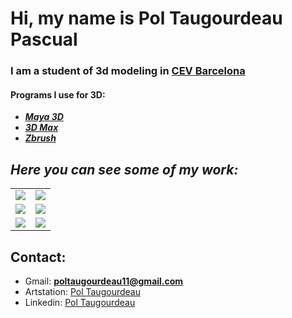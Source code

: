 # Hi, my name is Pol Taugourdeau Pascual 

### I am a student of 3d modeling in [CEV Barcelona](https://www.cevbarcelona.com/)

#### Programs I use for 3D:
- [***Maya 3D***](https://www.autodesk.es/products/maya/free-trial)
- [***3D Max***](https://www.autodesk.es/products/3ds-max/overview?us_oa=dotcom-us&us_si=0052d832-e931-48c5-a8e5-6c2a733d6dec&us_pt=3DSMAX&us_at=3ds%20Max&term=1-YEAR&tab=subscription&plc=3DSMAX)
- [***Zbrush***](https://pixologic.com/)

## *Here you can see some of my work:*

<table style="width:50%">
  <tr>
  <td>
	<a href="https://www.artstation.com/poltaugourdeau">
  		<img src="https://cdna.artstation.com/p/assets/images/images/054/470/992/large/pol-taugourdeau-pascual-baseprespectiva.jpg?1664621120">
	</a>
	</td>
  <td>
	<a href="https://www.artstation.com/poltaugourdeau">
  		<img src="https://cdnb.artstation.com/p/assets/images/images/054/586/813/large/pol-taugourdeau-pascual-captura01.jpg?1664889743">
	</a>
	</td>
  </tr>
  <tr>
  <td>
	<a href="https://www.artstation.com/poltaugourdeau">
  		<img src="https://cdna.artstation.com/p/assets/images/images/050/869/972/large/pol-taugourdeau-pascual-captura1-presp.jpg?1655893654">
	</a>
	</td>
	<td>
	<a href="https://www.artstation.com/poltaugourdeau">
  		<img src="https://cdnb.artstation.com/p/assets/images/images/045/419/165/large/pol-taugourdeau-cetro1.jpg?1642675449">
	</a>
	</td>
	</td>
    </tr>
    <tr>
    <td>
	<a href="https://www.artstation.com/poltaugourdeau">
  		<img src="https://cdnb.artstation.com/p/assets/images/images/045/045/139/large/pol-taugourdeau-prespective2.jpg?1641808092">
	</a>
	</td>
	<td>
	<a href="https://www.artstation.com/poltaugourdeau">
  		<img src="https://cdna.artstation.com/p/assets/images/images/047/619/582/large/pol-taugourdeau-renderprincipal.jpg?1648032452">
	</a>
  </tr>
</table>

## Contact:
- Gmail: **poltaugourdeau11@gmail.com**	
- Artstation: [Pol Taugourdeau](https://www.artstation.com/poltaugourdeau)
- Linkedin: [Pol Taugourdeau](https://www.linkedin.com/in/pol-taugourdeau-pascual-2a8639251/)
